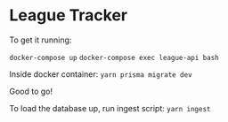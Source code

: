 # League Tracker

To get it running:

`docker-compose up`
`docker-compose exec league-api bash`

Inside docker container:
`yarn prisma migrate dev`

Good to go!

To load the database up, run ingest script:
`yarn ingest`
